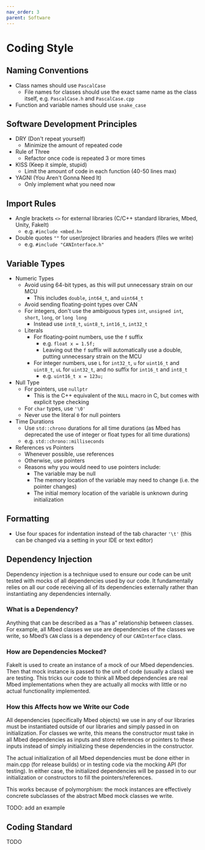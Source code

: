 ```yaml
---
nav_order: 3
parent: Software
---
```


# Coding Style

## Naming Conventions

- Class names should use `PascalCase`
    - File names for classes should use the exact same name as the class itself, e.g. `PascalCase.h` and `PascalCase.cpp`
- Function and variable names should use `snake_case`

## Software Development Principles

- DRY (Don't repeat yourself)
    - Minimize the amount of repeated code
- Rule of Three 
    - Refactor once code is repeated 3 or more times
- KISS (Keep it simple, stupid)
    - Limit the amount of code in each function (40-50 lines max)
- YAGNI (You Aren't Gonna Need It)
    - Only implement what you need now

## Import Rules

- Angle brackets `<>` for external libraries (C/C++ standard libraries, Mbed, Unity, FakeIt)
    - e.g. `#include <mbed.h>` 
- Double quotes `""` for user/project libraries and headers (files we write)
    - e.g. `#include "CANInterface.h"`

## Variable Types

- Numeric Types
    - Avoid using 64-bit types, as this will put unnecessary strain on our MCU
        - This includes `double`, `int64_t`, and `uint64_t`
    - Avoid sending floating-point types over CAN
    - For integers, don't use the ambiguous types `int`, `unsigned int`, `short`, `long`, or `long long`
        - Instead use `int8_t`, `uint8_t`, `int16_t`, `int32_t`
    - Literals
        - For floating-point numbers, use the `f` suffix
            - e.g. `float x = 1.5f;`
            - Leaving out the `f` suffix will automatically use a double, putting unnecessary strain on the MCU
        - For integer numbers, use `L` for `int32_t`, `u` for `uint16_t` and `uint8_t`, `uL` for `uint32_t`, and no suffix for `int16_t` and `int8_t`
            - e.g. `uint16_t x = 123u;`
- Null Type
    - For pointers, use `nullptr`
        - This is the C++ equivalent of the `NULL` macro in C, but comes with explicit type checking
    - For `char` types, use `'\0'`
    - Never use the literal `0` for null pointers
- Time Durations
    - Use `std::chrono` durations for all time durations (as Mbed has deprecated the use of integer or float types for all time durations)
    - e.g. `std::chrono::milliseconds`
- References vs Pointers
    - Whenever possible, use references
    - Otherwise, use pointers
    - Reasons why you would need to use pointers include:
        - The variable may be null
        - The memory location of the variable may need to change (i.e. the pointer changes)
        - The initial memory location of the variable is unknown during initialization

## Formatting

- Use four spaces for indentation instead of the tab character `'\t'` (this can be changed via a setting in your IDE or text editor)

## Dependency Injection

Dependency injection is a technique used to ensure our code can be unit tested with mocks of all dependencies used by our code. It fundamentally relies on all our code receiving all of its dependencies externally rather than instantiating any dependencies internally.

### What is a Dependency?

Anything that can be described as a “has a” relationship between classes. For example, all Mbed classes we use are dependencies of the classes we write, so Mbed’s `CAN` class is a dependency of our `CANInterface` class.

### How are Dependencies Mocked?

FakeIt is used to create an instance of a mock of our Mbed dependencies. Then that mock instance is passed to the unit of code (usually a class) we are testing. This tricks our code to think all Mbed dependencies are real Mbed implementations when they are actually all mocks with little or no actual functionality implemented.

### How this Affects how we Write our Code

All dependencies (specifically Mbed objects) we use in any of our libraries must be instantiated outside of our libraries and simply passed in on initialization. For classes we write, this means the constructor must take in all Mbed dependencies as inputs and store references or pointers to these inputs instead of simply initializing these dependencies in the constructor.

The actual initialization of all Mbed dependencies must be done either in main.cpp (for release builds) or in testing code via the mocking API (for testing). In either case, the initialized dependencies will be passed in to our initialization or constructors to fill the pointers/references.

This works because of polymorphism: the mock instances are effectively concrete subclasses of the abstract Mbed mock classes we write.

TODO: add an example

## Coding Standard

TODO
